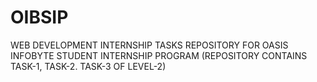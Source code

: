 # OIBSIP
WEB DEVELOPMENT INTERNSHIP TASKS REPOSITORY FOR OASIS INFOBYTE STUDENT INTERNSHIP PROGRAM (REPOSITORY CONTAINS TASK-1, TASK-2. TASK-3 OF LEVEL-2)
